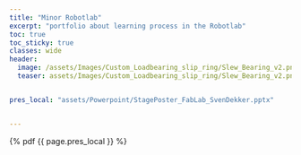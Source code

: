 ```yaml
---
title: "Minor Robotlab"
excerpt: "portfolio about learning process in the Robotlab"
toc: true
toc_sticky: true
classes: wide
header:
  image: /assets/Images/Custom_Loadbearing_slip_ring/Slew_Bearing_v2.png
  teaser: assets/Images/Custom_Loadbearing_slip_ring/Slew_Bearing_v2.png


pres_local: "assets/Powerpoint/StagePoster_FabLab_SvenDekker.pptx"


---
```


{% pdf {{ page.pres_local }} %}
